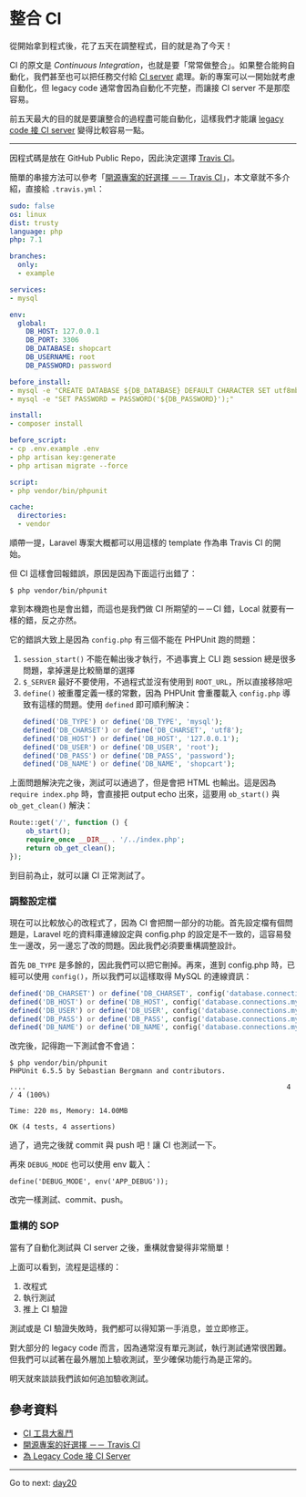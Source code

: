 # 整合 CI

從開始拿到程式後，花了五天在調整程式，目的就是為了今天！

CI 的原文是 *Continuous Integration*，也就是要「常常做整合」。如果整合能夠自動化，我們甚至也可以把任務交付給 [CI server][CI 工具大亂鬥] 處理。新的專案可以一開始就考慮自動化，但 legacy code 通常會因為自動化不完整，而讓接 CI server 不是那麼容易。

前五天最大的目的就是要讓整合的過程盡可能自動化，這樣我們才能讓 [legacy code 接 CI server][為 Legacy Code 接 CI Server] 變得比較容易一點。

---

因程式碼是放在 GitHub Public Repo，因此決定選擇 [Travis CI](https://travis-ci.org/)。

簡單的串接方法可以參考「[開源專案的好選擇 －－ Travis CI][]」，本文章就不多介紹，直接給 `.travis.yml`：

```yaml
sudo: false
os: linux
dist: trusty
language: php
php: 7.1

branches:
  only:
  - example

services:
- mysql

env:
  global:
    DB_HOST: 127.0.0.1
    DB_PORT: 3306
    DB_DATABASE: shopcart
    DB_USERNAME: root
    DB_PASSWORD: password

before_install:
- mysql -e "CREATE DATABASE ${DB_DATABASE} DEFAULT CHARACTER SET utf8mb4 DEFAULT COLLATE utf8mb4_unicode_ci;"
- mysql -e "SET PASSWORD = PASSWORD('${DB_PASSWORD}');"

install:
- composer install

before_script:
- cp .env.example .env
- php artisan key:generate
- php artisan migrate --force

script:
- php vendor/bin/phpunit

cache:
  directories:
  - vendor
```

順帶一提，Laravel 專案大概都可以用這樣的 template 作為串 Travis CI 的開始。

但 CI 這樣會回報錯誤，原因是因為下面這行出錯了：

```
$ php vendor/bin/phpunit
```

拿到本機跑也是會出錯，而這也是我們做 CI 所期望的－－CI 錯，Local 就要有一樣的錯，反之亦然。

它的錯誤大致上是因為 `config.php` 有三個不能在 PHPUnit 跑的問題：

1.  `session_start()` 不能在輸出後才執行，不過事實上 CLI 跑 session 總是很多問題，拿掉還是比較簡單的選擇
2.  `$_SERVER` 最好不要使用，不過程式並沒有使用到 `ROOT_URL`，所以直接移除吧
3.  `define()` 被重覆定義一樣的常數，因為 PHPUnit 會重覆載入 `config.php` 導致有這樣的問題。使用 `defined` 即可順利解決：
    ```php
	defined('DB_TYPE') or define('DB_TYPE', 'mysql');
	defined('DB_CHARSET') or define('DB_CHARSET', 'utf8');
	defined('DB_HOST') or define('DB_HOST', '127.0.0.1');
	defined('DB_USER') or define('DB_USER', 'root');
	defined('DB_PASS') or define('DB_PASS', 'password');
	defined('DB_NAME') or define('DB_NAME', 'shopcart');
    ```

上面問題解決完之後，測試可以通過了，但是會把 HTML 也輸出。這是因為 `require index.php` 時，會直接把 output echo 出來，這要用 `ob_start()` 與 `ob_get_clean()` 解決：

```php
Route::get('/', function () {
    ob_start();
    require_once __DIR__ . '/../index.php';
    return ob_get_clean();
});
```

到目前為止，就可以讓 CI 正常測試了。

### 調整設定檔

現在可以比較放心的改程式了，因為 CI 會把關一部分的功能。首先設定檔有個問題是，Laravel 吃的資料庫連線設定與 config.php 的設定是不一致的，這容易發生一邊改，另一邊忘了改的問題。因此我們必須要重構調整設計。

首先 `DB_TYPE` 是多餘的，因此我們可以把它刪掉。再來，進到 config.php 時，已經可以使用 `config()`，所以我們可以這樣取得 MySQL 的連線資訊：

```php
defined('DB_CHARSET') or define('DB_CHARSET', config('database.connections.mysql.charset'));
defined('DB_HOST') or define('DB_HOST', config('database.connections.mysql.host'));
defined('DB_USER') or define('DB_USER', config('database.connections.mysql.username'));
defined('DB_PASS') or define('DB_PASS', config('database.connections.mysql.password'));
defined('DB_NAME') or define('DB_NAME', config('database.connections.mysql.database'));
```

改完後，記得跑一下測試會不會過：

```
$ php vendor/bin/phpunit
PHPUnit 6.5.5 by Sebastian Bergmann and contributors.

....                                                                4 / 4 (100%)

Time: 220 ms, Memory: 14.00MB

OK (4 tests, 4 assertions)
```

過了，過完之後就 commit 與 push 吧！讓 CI 也測試一下。

再來 `DEBUG_MODE` 也可以使用 env 載入：

```
define('DEBUG_MODE', env('APP_DEBUG'));
```

改完一樣測試、commit、push。

### 重構的 SOP

當有了自動化測試與 CI server 之後，重構就會變得非常簡單！

上面可以看到，流程是這樣的：

1. 改程式
2. 執行測試
3. 推上 CI 驗證

測試或是 CI 驗證失敗時，我們都可以得知第一手消息，並立即修正。

對大部分的 legacy code 而言，因為通常沒有單元測試，執行測試通常很困難。但我們可以試著在最外層加上驗收測試，至少確保功能行為是正常的。

明天就來談談我們該如何追加驗收測試。

## 參考資料

* [CI 工具大亂鬥][]
* [開源專案的好選擇 －－ Travis CI][]
* [為 Legacy Code 接 CI Server][]

* * *
Go to next:
[day20](day20.md)

[CI 工具大亂鬥]: /src/ironman-intro-of-ci/day22.md
[開源專案的好選擇 －－ Travis CI]: /src/ironman-intro-of-ci/day24.md
[為 Legacy Code 接 CI Server]: /src/ironman-intro-of-ci/day28.md
